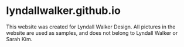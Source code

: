 # lyndallwalker.github.io


This website was created for Lyndall Walker Design.
All pictures in the website are used as samples, and does not belong to Lyndall Walker or Sarah Kim.



